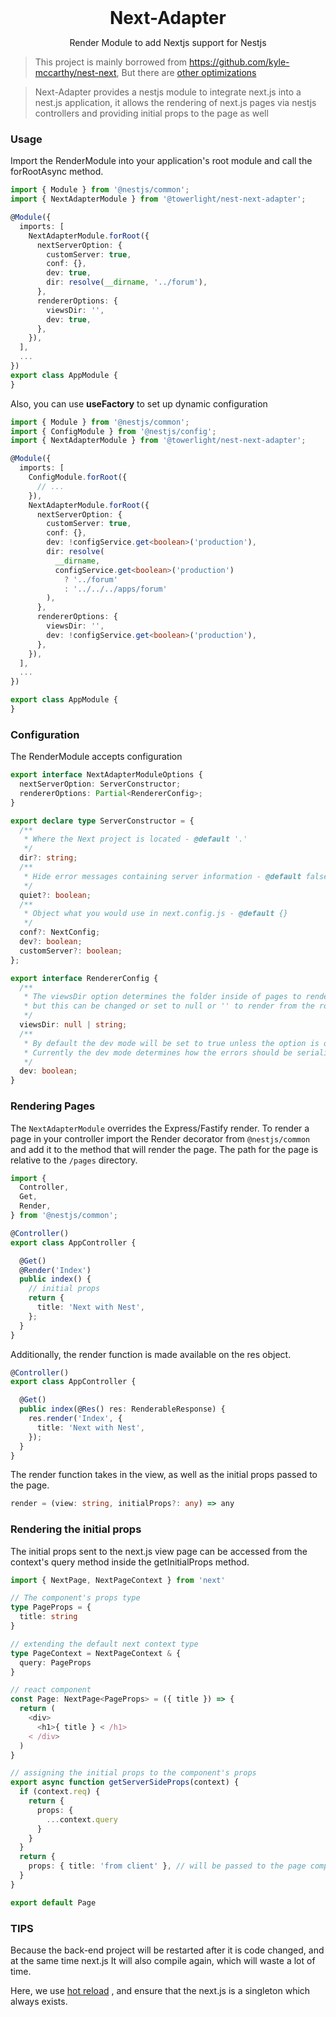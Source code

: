 <div align="center">
  <h1 style="margin: 0;">Next-Adapter</h1>
  <p>Render Module to add Nextjs support for Nestjs</p>
</div>

> This project is mainly borrowed from https://github.com/kyle-mccarthy/nest-next, But there are [other optimizations](https://github.com/skywalker512/towerlight/commits/main/libs/next-adapter)

> Next-Adapter provides a nestjs module to integrate next.js into a nest.js application, it allows the rendering of next.js pages via nestjs controllers and providing initial props to the page as well

### Usage

Import the RenderModule into your application's root module and call the
forRootAsync method.

```ts
import { Module } from '@nestjs/common';
import { NextAdapterModule } from '@towerlight/nest-next-adapter';

@Module({
  imports: [
    NextAdapterModule.forRoot({
      nextServerOption: {
        customServer: true,
        conf: {},
        dev: true,
        dir: resolve(__dirname, '../forum'),
      },
      rendererOptions: {
        viewsDir: '',
        dev: true,
      },
    }),
  ],
  ...
})
export class AppModule {
}
```

Also, you can use **useFactory** to set up dynamic configuration

```ts
import { Module } from '@nestjs/common';
import { ConfigModule } from '@nestjs/config';
import { NextAdapterModule } from '@towerlight/nest-next-adapter';

@Module({
  imports: [
    ConfigModule.forRoot({
      // ...
    }),
    NextAdapterModule.forRoot({
      nextServerOption: {
        customServer: true,
        conf: {},
        dev: !configService.get<boolean>('production'),
        dir: resolve(
          __dirname,
          configService.get<boolean>('production')
            ? '../forum'
            : '../../../apps/forum'
        ),
      },
      rendererOptions: {
        viewsDir: '',
        dev: !configService.get<boolean>('production'),
      },
    }),
  ],
  ...
})

export class AppModule {
}
```

### Configuration

The RenderModule accepts configuration

```ts
export interface NextAdapterModuleOptions {
  nextServerOption: ServerConstructor;
  rendererOptions: Partial<RendererConfig>;
}

export declare type ServerConstructor = {
  /**
   * Where the Next project is located - @default '.'
   */
  dir?: string;
  /**
   * Hide error messages containing server information - @default false
   */
  quiet?: boolean;
  /**
   * Object what you would use in next.config.js - @default {}
   */
  conf?: NextConfig;
  dev?: boolean;
  customServer?: boolean;
};

export interface RendererConfig {
  /**
   * The viewsDir option determines the folder inside of pages to render from. By default the value is /views
   * but this can be changed or set to null or '' to render from the root of pages.
   */
  viewsDir: null | string;
  /**
   * By default the dev mode will be set to true unless the option is overwritten.
   * Currently the dev mode determines how the errors should be serialized before being sent to next.
   */
  dev: boolean;
}
```

### Rendering Pages

The `NextAdapterModule` overrides the Express/Fastify render. To render a page
in your controller import the Render decorator from `@nestjs/common` and add
it to the method that will render the page. The path for the page is relative
to the `/pages` directory.

```ts
import {
  Controller,
  Get,
  Render,
} from '@nestjs/common';

@Controller()
export class AppController {

  @Get()
  @Render('Index')
  public index() {
    // initial props
    return {
      title: 'Next with Nest',
    };
  }
}
```

Additionally, the render function is made available on the res object.

```ts
@Controller()
export class AppController {

  @Get()
  public index(@Res() res: RenderableResponse) {
    res.render('Index', {
      title: 'Next with Nest',
    });
  }
}
```

The render function takes in the view, as well as the initial props passed to
the page.

```ts
render = (view: string, initialProps?: any) => any
```

### Rendering the initial props

The initial props sent to the next.js view page can be accessed from the
context's query method inside the getInitialProps method.

```ts
import { NextPage, NextPageContext } from 'next'

// The component's props type
type PageProps = {
  title: string
}

// extending the default next context type
type PageContext = NextPageContext & {
  query: PageProps
}

// react component
const Page: NextPage<PageProps> = ({ title }) => {
  return (
    <div>
      <h1>{ title } < /h1>
    < /div>
  )
}

// assigning the initial props to the component's props
export async function getServerSideProps(context) {
  if (context.req) {
    return {
      props: {
        ...context.query
      }
    }
  }
  return {
    props: { title: 'from client' }, // will be passed to the page component as props
  }
}

export default Page
```

### TIPS

Because the back-end project will be restarted after it is code changed, and
at the same time next.js It will also compile again, which will waste a lot of
time.

Here, we
use [hot reload](https://github.com/skywalker512/towerlight/blob/08deb7d27ff82833f36b79d7585d1ba050d06927/apps/main/webpack.hmr.config.js)
, and ensure that the next.js is a singleton which always exists.
